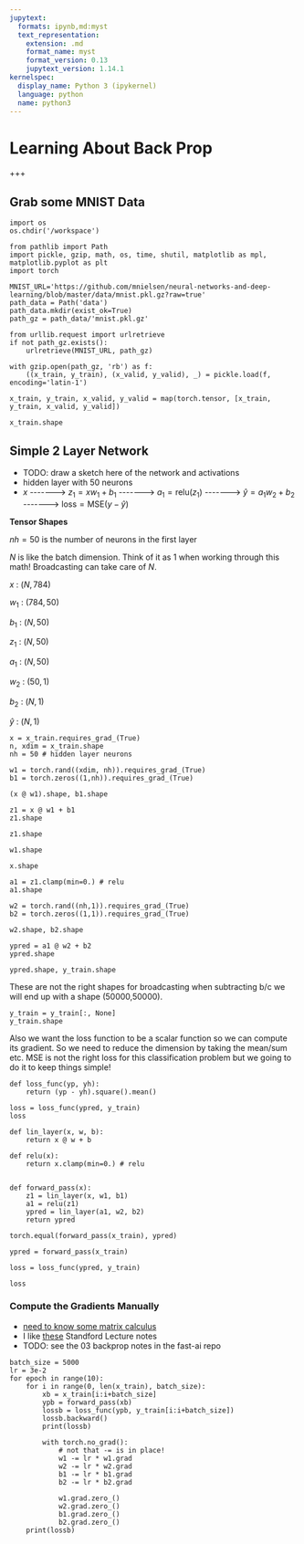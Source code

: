 ```yaml
---
jupytext:
  formats: ipynb,md:myst
  text_representation:
    extension: .md
    format_name: myst
    format_version: 0.13
    jupytext_version: 1.14.1
kernelspec:
  display_name: Python 3 (ipykernel)
  language: python
  name: python3
---
```


# Learning About Back Prop

+++

## Grab some MNIST Data

```{code-cell} ipython3
import os
os.chdir('/workspace')
```

```{code-cell} ipython3
from pathlib import Path
import pickle, gzip, math, os, time, shutil, matplotlib as mpl, matplotlib.pyplot as plt
import torch

MNIST_URL='https://github.com/mnielsen/neural-networks-and-deep-learning/blob/master/data/mnist.pkl.gz?raw=true'
path_data = Path('data')
path_data.mkdir(exist_ok=True)
path_gz = path_data/'mnist.pkl.gz'

from urllib.request import urlretrieve
if not path_gz.exists():
    urlretrieve(MNIST_URL, path_gz)
    
with gzip.open(path_gz, 'rb') as f: 
    ((x_train, y_train), (x_valid, y_valid), _) = pickle.load(f, encoding='latin-1')
    
x_train, y_train, x_valid, y_valid = map(torch.tensor, [x_train, y_train, x_valid, y_valid])
```

```{code-cell} ipython3
x_train.shape
```

## Simple 2 Layer Network

- TODO: draw a sketch here of the network and activations
- hidden layer with 50 neurons
- $x$ -------> $z_1 = xw_1+b_1$ -------> $a_1 = \text{relu}(z_1)$ -------> $\hat{y} = a_1w_2+b_2$ -------> $\text{loss} = \text{MSE}(y-\hat{y})$

**Tensor Shapes**

$nh=50$ is the number of  neurons in the first layer

$N$ is like the batch dimension. Think of it as $1$ when working through this math! 
Broadcasting can take care of $N$.


$x$ : $(N, 784)$

$w_1$ : $(784, 50)$


$b_1$ : $(N, 50)$

$z_1$ : $(N, 50)$

$a_1$ : $(N, 50)$

$w_2$ : $(50, 1)$

$b_2$ : $(N, 1)$

$\hat{y}$ : $(N, 1)$

```{code-cell} ipython3
x = x_train.requires_grad_(True)
n, xdim = x_train.shape
nh = 50 # hidden layer neurons

w1 = torch.rand((xdim, nh)).requires_grad_(True)
b1 = torch.zeros((1,nh)).requires_grad_(True)
```

```{code-cell} ipython3
(x @ w1).shape, b1.shape
```

```{code-cell} ipython3
z1 = x @ w1 + b1
z1.shape
```

```{code-cell} ipython3
z1.shape
```

```{code-cell} ipython3
w1.shape
```

```{code-cell} ipython3
x.shape
```

```{code-cell} ipython3
a1 = z1.clamp(min=0.) # relu
a1.shape
```

```{code-cell} ipython3
w2 = torch.rand((nh,1)).requires_grad_(True)
b2 = torch.zeros((1,1)).requires_grad_(True)
```

```{code-cell} ipython3
w2.shape, b2.shape
```

```{code-cell} ipython3
ypred = a1 @ w2 + b2
ypred.shape
```

```{code-cell} ipython3
ypred.shape, y_train.shape
```

These are not the right shapes for broadcasting when subtracting b/c we will end up with a shape 
(50000,50000).

```{code-cell} ipython3
y_train = y_train[:, None]
y_train.shape
```

Also we want the loss function to be a scalar function so we can compute
its gradient. So we need to reduce the dimension by taking the mean/sum etc.
MSE is not the right loss for this classification problem
but we going to do it to keep things simple!

```{code-cell} ipython3
def loss_func(yp, yh):
    return (yp - yh).square().mean()
```

```{code-cell} ipython3
loss = loss_func(ypred, y_train)
loss
```

```{code-cell} ipython3
def lin_layer(x, w, b):
    return x @ w + b

def relu(x):
    return x.clamp(min=0.) # relu


def forward_pass(x):
    z1 = lin_layer(x, w1, b1)
    a1 = relu(z1)
    ypred = lin_layer(a1, w2, b2)
    return ypred
```

```{code-cell} ipython3
torch.equal(forward_pass(x_train), ypred)
```

```{code-cell} ipython3
ypred = forward_pass(x_train)
```

```{code-cell} ipython3
loss = loss_func(ypred, y_train)
```

```{code-cell} ipython3
loss
```

### Compute the Gradients Manually

- [need to know some matrix calculus](https://explained.ai/matrix-calculus/#sec:1.5)
- I like [these](https://web.stanford.edu/class/cs224n/readings/gradient-notes.pdf) Standford Lecture notes
- TODO: see the 03 backprop notes in the fast-ai repo

```{code-cell} ipython3
batch_size = 5000
lr = 3e-2
for epoch in range(10):
    for i in range(0, len(x_train), batch_size):
        xb = x_train[i:i+batch_size]
        ypb = forward_pass(xb)
        lossb = loss_func(ypb, y_train[i:i+batch_size])
        lossb.backward()
        print(lossb)

        with torch.no_grad():
            # not that -= is in place!
            w1 -= lr * w1.grad 
            w2 -= lr * w2.grad
            b1 -= lr * b1.grad
            b2 -= lr * b2.grad
            
            w1.grad.zero_()
            w2.grad.zero_()     
            b1.grad.zero_()
            b2.grad.zero_()
    print(lossb)
```
